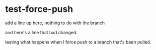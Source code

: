 test-force-push
===============

add a line up here, nothing to do with the branch

and here's a line that had changed.

testing what happens when I force push to a branch that's been pulled.
